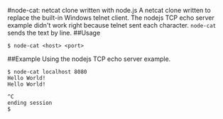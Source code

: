 #node-cat: netcat clone written with node.js
A netcat clone written to replace the built-in Windows telnet client. The nodejs TCP echo server example didn't work right because telnet sent each character. ```node-cat``` sends the text by line.
##Usage
```
$ node-cat <host> <port>
```

##Example
Using the nodejs TCP echo server example.

```
$ node-cat localhost 8080
Hello World!
Hello World!

^C
ending session
$
```
